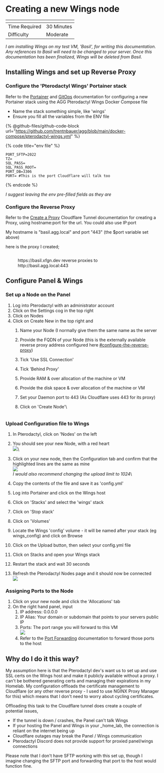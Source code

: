 # Creating a new Wings node

<table data-view="cards"><thead><tr><th></th><th></th></tr></thead><tbody><tr><td>Time Required</td><td>30 Minutes</td></tr><tr><td>Difficulty</td><td>Moderate</td></tr></tbody></table>

_I am installing Wings on my test VM, 'Basil', for writing this documentation. Any references to Basil will need to be changed to your server. Once this documentation has been finalized, Wings will be deleted from Basil._

## Installing Wings and set up Reverse Proxy

### Configure the 'Pterodactyl Wings' Portainer stack

Refer to the [Portainer](../../service-overviews/portainer-and-gitops/portainer.md) and [GitOps](../../service-overviews/portainer-and-gitops/gitops-github.md) documentation for configuring a new Portainer stack using the AGG Pterodactyl Wings Docker Compose file

* Name the stack something simple, like 'wings'
* Ensure you fill all the variables from the ENV file

{% @github-files/github-code-block url="https://github.com/trentnbauer/agg/blob/main/docker-compose/pterodactyl-wings.yml" %}

{% code title="env file" %}
```
PORT_SFTP=2022
TZ=
SQL_PASS=
SQL_PASS_ROOT=
PORT_DB=3306
PORT= #This is the port Cloudflare will talk too
```
{% endcode %}

_I suggest leaving the env pre-filled fields as they are_

### Configure the Reverse Proxy

Refer to the [Create a Proxy](../cloudflare/tunnel/create-a-proxy-public-hostname.md) Cloudflare Tunnel documentation for creating a Proxy, using hostname:port for the url. You could also use IP:port

My hostname is "basil.agg.local" and port "443" (the $port variable set above)

here is the proxy I created;

<figure><img src="../../.gitbook/assets/image (35).png" alt=""><figcaption><p>https://basil.xfgn.dev reverse proxies to http://basil.agg.local:443</p></figcaption></figure>



## Configure Panel & Wings

### Set up a Node on the Panel

1. Log into Pterodactyl with an administrator account
2. Click on the Settings cog in the top right
3. Click on Nodes
4. Click on Create New in the top right and
   1. Name your Node (I normally give them the same name as the server
   2. Provide the FQDN of your Node (this is the externally available reverse proxy address configured here [#configure-the-reverse-proxy](creating-a-new-wings-node.md#configure-the-reverse-proxy "mention"))
   3. Tick 'Use SSL Connection'
   4. Tick 'Behind Proxy'
   5. Provide RAM & over allocation of the machine or VM
   6. Provide the disk space & over allocation of the machine or VM
   7. Set your Daemon port to 443 (As Cloudflare uses 443 for its proxy)
   8.  Click on 'Create Node'\


       <figure><img src="../../.gitbook/assets/image (5).png" alt=""><figcaption></figcaption></figure>

### Upload Configuration file to Wings

1. In Pterodactyl, click on 'Nodes' on the left
2. You should see your new Node, with a red heart\
   ![](<../../.gitbook/assets/image (39).png>)\

3. Click on your new node, then the Configuration tab and confirm that the highlighted lines are the same as mine\
   ![](<../../.gitbook/assets/image (41).png>)\
   _I would also recommend changing the upload limit to 1024_\

4. Copy the contents of the file and save it as 'config.yml'
5. Log into Portainer and click on the Wings host
6. Click on 'Stacks' and select the 'wings' stack
7. Click on 'Stop stack'
8. Click on 'Volumes'
9. Locate the Wings 'config' volume - it will be named after your stack (eg wings\_config) and click on Browse
10. Click on the Upload button, then select your config.yml file
11. Click on Stacks and open your Wings stack
12. Restart the stack and wait 30 seconds
13. Refresh the Pterodactyl Nodes page and it should now be connected\
    ![](<../../.gitbook/assets/image (34).png>)

### Assigning Ports to the Node

1. Click on your new node and click the 'Allocations' tab
2. On the right hand panel, input
   1. IP address: 0.0.0.0
   2. IP Alias: Your domain or subdomain that points to your servers public IP
   3. Ports: The port range you will forward to this VM\
      ![](<../../.gitbook/assets/image (11).png>)
   4. Refer to the [Port Forwarding](../unifi/port-forwarding.md) documentation to forward those ports to the host

## Why do I do it this way?

My assumption here is that the Pterodactyl dev's want us to set up and use SSL certs on the Wings host and make it publicly available without a proxy. I can't be bothered generating certs and managing their expirations in my Homelab. My configuration offloads the certificate management to Cloudflare (or any other reverse proxy - I used to use NGINX Proxy Manager for this) which means that I don't need to worry about cycling certificates.

Offloading this task to the Cloudflare tunnel does create a couple of potential issues,

* If the tunnel is down / crashes, the Panel can't talk Wings
* If your hosting the Panel and Wings in your _home_lab, the connection is reliant on the internet being up
* Cloudflare outages may break the Panel / Wings communication
* Pterodactyl Discord does not provide support for proxied panel/wings connections

Please note that I don't have SFTP working with this set up, though I imagine changing the SFTP port and forwarding that port to the host would function fine.
